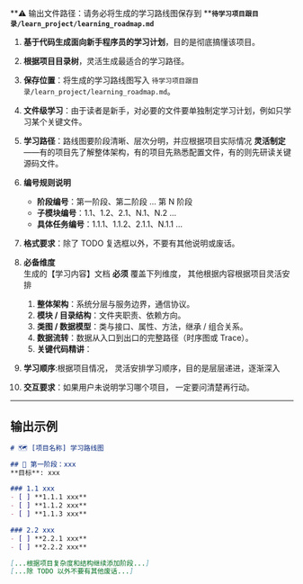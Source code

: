\*\*⚠️ 输出文件路径：请务必将生成的学习路线图保存到 \*\***`待学习项目跟目录/learn_project/learning_roadmap.md`**

1. **基于代码生成面向新手程序员的学习计划**，目的是彻底搞懂该项目。

2. **根据项目目录树**，灵活生成最适合的学习路径。

3. **保存位置**：将生成的学习路线图写入 `待学习项目跟目录/learn_project/learning_roadmap.md`。

4. **文件级学习**：由于读者是新手，对必要的文件要单独制定学习计划，例如只学习某个关键文件。

5. **学习路径**：路线图要阶段清晰、层次分明，并应根据项目实际情况 **灵活制定**——有的项目先了解整体架构，有的项目先熟悉配置文件，有的则先研读关键源码文件。

6. **编号规则说明**
   * **阶段编号**：第一阶段、第二阶段 … 第 N 阶段
   * **子模块编号**：1.1、1.2、2.1、N.1、N.2 …
   * **具体任务编号**：1.1.1、1.1.2、2.1.1、N.1.1 …

7. **格式要求**：除了 TODO 复选框以外，不要有其他说明或废话。

8. **必备维度**  
   生成的【学习内容】文档 **必须** 覆盖下列维度， 其他根据内容根据项目灵活安排
   1. **整体架构**：系统分层与服务边界，通信协议。  
   2. **模块 / 目录结构**：文件夹职责、依赖方向。  
   3. **类图 / 数据模型**：类与接口、属性、方法，继承 / 组合关系。  
   4. **数据流转**：数据从入口到出口的完整路径（时序图或 Trace）。  
   5. **关键代码精讲**：

9. **学习顺序**:根据项目情况， 灵活安排学习顺序，目的是层层递进，逐渐深入

10. **交互要求**：如果用户未说明学习哪个项目， 一定要问清楚再行动。
---

## 输出示例

```markdown
# 🗺️ [项目名称] 学习路线图

## 📁 第一阶段：xxx
**目标**: xxx

### 1.1 xxx
- [ ] **1.1.1 xxx**
- [ ] **1.1.2 xxx**
- [ ] **1.1.3 xxx**

### 2.2 xxx
- [ ] **2.2.1 xxx**
- [ ] **2.2.2 xxx**

[...根据项目复杂度和结构继续添加阶段...]
[...除 TODO 以外不要有其他废话...]
```

